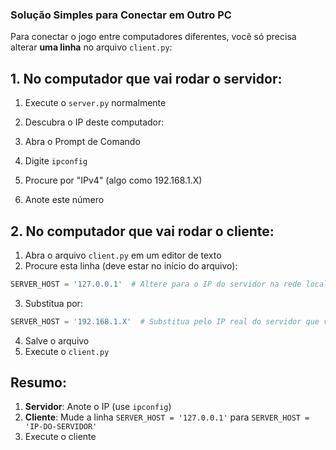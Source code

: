 ### Solução Simples para Conectar em Outro PC

Para conectar o jogo entre computadores diferentes, você só precisa alterar **uma linha** no arquivo `client.py`:

## 1. No computador que vai rodar o servidor:

1. Execute o `server.py` normalmente
2. Descubra o IP deste computador:

1. Abra o Prompt de Comando
2. Digite `ipconfig`
3. Procure por "IPv4" (algo como 192.168.1.X)
4. Anote este número


## 2. No computador que vai rodar o cliente:

1. Abra o arquivo `client.py` em um editor de texto
2. Procure esta linha (deve estar no início do arquivo):

```python
SERVER_HOST = '127.0.0.1'  # Altere para o IP do servidor na rede local
```


3. Substitua por:

```python
SERVER_HOST = '192.168.1.X'  # Substitua pelo IP real do servidor que você anotou
```


4. Salve o arquivo
5. Execute o `client.py`


## Resumo:

1. **Servidor**: Anote o IP (use `ipconfig`)
2. **Cliente**: Mude a linha `SERVER_HOST = '127.0.0.1'` para `SERVER_HOST = 'IP-DO-SERVIDOR'`
3. Execute o cliente